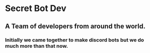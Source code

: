 # Secret Bot Dev
## A Team of developers from around the world.
### Initially we came together to make discord bots but we do much more than that now.
